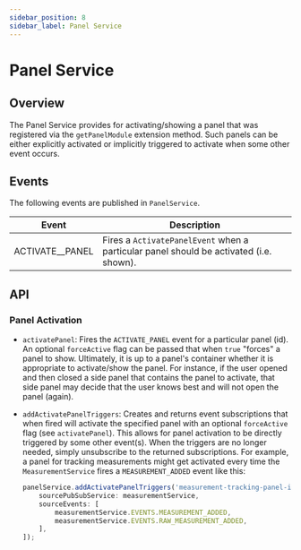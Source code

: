 ```yaml
---
sidebar_position: 8
sidebar_label: Panel Service
---
```


# Panel Service

## Overview

The Panel Service provides for activating/showing a panel that was registered
via the `getPanelModule` extension method. Such panels can be either explicitly
activated or implicitly triggered to activate when some other event occurs.

## Events

The following events are published in `PanelService`.

| Event                 | Description                                            |
| --------------------- | ------------------------------------------------------ |
| ACTIVATE__PANEL       | Fires a `ActivatePanelEvent` when a particular panel should be activated (i.e. shown).     |


## API

### Panel Activation

- `activatePanel`: Fires the `ACTIVATE_PANEL` event for a particular panel (id).
An optional `forceActive` flag can be passed that when `true` "forces" a
panel to show. Ultimately, it is up to a panel's container whether it
is appropriate to activate/show the panel. For instance, if the user opened and then
closed a side panel that contains the panel to activate, that side panel
may decide that the user knows best and will not open the panel (again).

- `addActivatePanelTriggers`: Creates and returns event subscriptions that when
fired will activate the specified panel with an optional `forceActive` flag
(see `activatePanel`). This allows for panel activation to be directly triggered
by some other event(s). When the triggers are no longer needed, simply
unsubscribe to the returned subscriptions. For example, a panel
for tracking measurements might get activated every time the
`MeasurementService` fires a `MEASUREMENT_ADDED` event like this:
    ```js
    panelService.addActivatePanelTriggers('measurement-tracking-panel-id', [
        sourcePubSubService: measurementService,
        sourceEvents: [
            measurementService.EVENTS.MEASUREMENT_ADDED,
            measurementService.EVENTS.RAW_MEASUREMENT_ADDED,
        ],
    ]);
    ```
